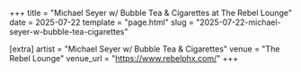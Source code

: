 +++
title = "Michael Seyer w/ Bubble Tea & Cigarettes at The Rebel Lounge"
date = 2025-07-22
template = "page.html"
slug = "2025-07-22-michael-seyer-w-bubble-tea-cigarettes"

[extra]
artist = "Michael Seyer w/ Bubble Tea & Cigarettes"
venue = "The Rebel Lounge"
venue_url = "https://www.rebelphx.com/"
+++
